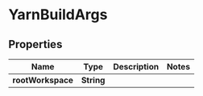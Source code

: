 

# YarnBuildArgs


## Properties

| Name | Type | Description | Notes |
|------------ | ------------- | ------------- | -------------|
|**rootWorkspace** | **String** |  |  |



